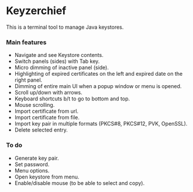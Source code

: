 # Keyzerchief

This is a terminal tool to manage Java keystores.

### Main features

* Navigate and see Keystore contents.
* Switch panels (sides) with Tab key.
* Micro dimming of inactive panel (side).
* Highlighting of expired certificates on the left and expired date on the right panel.
* Dimming of entire main UI when a popup window or menu is opened.
* Scroll up/down with arrows.
* Keyboard shortcuts b/t to go to bottom and top.
* Mouse scrolling.
* Import certificate from url.
* Import certificate from file.
* Import key pair in multiple formats (PKCS#8, PKCS#12, PVK, OpenSSL).
* Delete selected entry.

### To do

* Generate key pair.
* Set password.
* Menu options.
* Open keystore from menu.
* Enable/disable mouse (to be able to select and copy).
